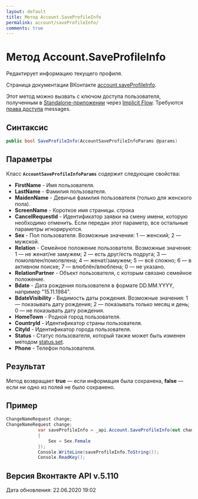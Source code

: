 ```yaml
---
layout: default
title: Метод Account.SaveProfileInfo
permalink: account/saveProfileInfo/
comments: true
---
```

# Метод Account.SaveProfileInfo
Редактирует информацию текущего профиля.

Страница документации ВКонтакте [account.saveProfileInfo](https://vk.com/dev/account.saveProfileInfo).

Этот метод можно вызвать с ключом доступа пользователя, полученным в [Standalone-приложении](https://vk.com/dev/standalone) через [Implicit Flow](https://vk.com/dev/implicit_flow_user).
Требуются [права доступа](https://vk.com/dev/permissions) messages.

## Синтаксис
``` csharp
public bool SaveProfileInfo(AccountSaveProfileInfoParams @params)
```

## Параметры
Класс **`AccountSaveProfileInfoParams`** содержит следующие свойства:

+ **FirstName** - Имя пользователя.
+ **LastName** - Фамилия пользователя.
+ **MaidenName** - Девичья фамилия пользователя (только для женского пола).
+ **ScreenName** - Короткое имя страницы. строка
+ **CancelRequestId** - Идентификатор заявки на смену имени, которую необходимо отменить. 
Если передан этот параметр, все остальные параметры игнорируются.
+ **Sex** - Пол пользователя. Возможные значения: 
1 — женский; 
2 — мужской. 
+ **Relation** - Семейное положение пользователя. Возможные значения: 
1 — не женат/не замужем; 
2 — есть друг/есть подруга; 
3 — помолвлен/помолвлена; 
4 — женат/замужем; 
5 — всё сложно; 
6 — в активном поиске; 
7 — влюблён/влюблена; 
0 — не указано. 
+ **RelationPartner** - Объект пользователя, с которым связано семейное положение.
+ **Bdate** - Дата рождения пользователя в формате DD.MM.YYYY, например "15.11.1984".
+ **BdateVisibility** - Видимость даты рождения. Возможные значения: 
1 — показывать дату рождения; 
2 — показывать только месяц и день; 
0 — не показывать дату рождения. 
+ **HomeTown** - Родной город пользователя.
+ **CountryId** - Идентификатор страны пользователя.
+ **CityId** - Идентификатор города пользователя.
+ **Status** - Статус пользователя, который также может быть изменен методом [status.set](https://vknet.github.io/vk/status/set/).
+ **Phone** - Телефон пользователя.

## Результат
Метод возвращает **true** — если информация была сохранена, **false** — если ни одно из полей не было сохранено. 
## Пример
``` csharp
ChangeNameRequest change;
ChangeNameRequest change;
            var saveProfileInfo = _api.Account.SaveProfileInfo(out change, new AccountSaveProfileInfoParams
            {
                Sex = Sex.Female
            });
            Console.WriteLine(saveProfileInfo.ToString());
            Console.ReadKey();
```

## Версия Вконтакте API v.5.110
Дата обновления: 22.06.2020 19:02
